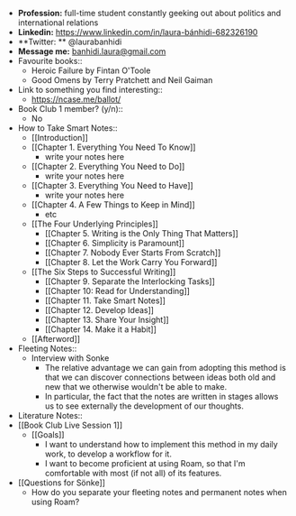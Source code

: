 - **Profession:** full-time student constantly geeking out about politics and international relations
- **Linkedin:** https://www.linkedin.com/in/laura-bánhidi-682326190
- **Twitter: ** @laurabanhidi
- **Message me:** banhidi.laura@gmail.com
- Favourite books::
    - Heroic Failure by Fintan O'Toole
    - Good Omens by Terry Pratchett and Neil Gaiman
- Link to something you find interesting::
    - https://ncase.me/ballot/
- Book Club 1 member? (y/n):: 
    - No
- How to Take Smart Notes::
    - [[Introduction]]
    - [[Chapter 1. Everything You Need To Know]]
        - write your notes here 
    - [[Chapter 2. Everything You Need to Do]]
        - write your notes here 
    - [[Chapter 3. Everything You Need to Have]]
        - write your notes here 
    - [[Chapter 4. A Few Things to Keep in Mind]]
        - etc 
    - [[The Four Underlying Principles]]
        - [[Chapter 5. Writing is the Only Thing That Matters]]
        - [[Chapter 6. Simplicity is Paramount]]
        - [[Chapter 7. Nobody Ever Starts From Scratch]]
        - [[Chapter 8. Let the Work Carry You Forward]]
    - [[The Six Steps to Successful Writing]]
        - [[Chapter 9. Separate the Interlocking Tasks]]
        - [[Chapter 10: Read for Understanding]]
        - [[Chapter 11. Take Smart Notes]]
        - [[Chapter 12. Develop Ideas]]  
        - [[Chapter 13. Share Your Insight]]
        - [[Chapter 14. Make it a Habit]]
    - [[Afterword]]
- Fleeting Notes:: 
    - Interview with Sonke
        - The relative advantage we can gain from adopting this method is that we can discover connections between ideas both old and new that we otherwise wouldn't be able to make.
        - In particular, the fact that the notes are written in stages allows us to see externally the development of our thoughts.
- Literature Notes::
- [[Book Club Live Session 1]]
    - [[Goals]]
        - I want to understand how to implement this method in my daily work, to develop a workflow for it.
        - I want to become proficient at using Roam, so that I'm comfortable with most (if not all) of its features.
- [[Questions for Sönke]]
    - How do you separate your fleeting notes and permanent notes when using Roam?
